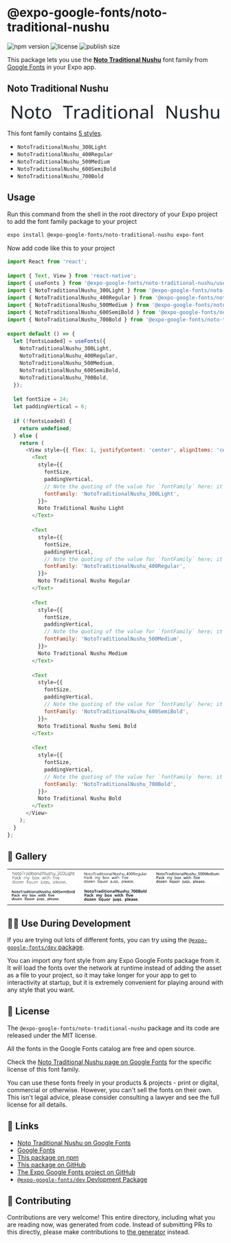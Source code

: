 # @expo-google-fonts/noto-traditional-nushu

![npm version](https://flat.badgen.net/npm/v/@expo-google-fonts/noto-traditional-nushu)
![license](https://flat.badgen.net/github/license/expo/google-fonts)
![publish size](https://flat.badgen.net/packagephobia/install/@expo-google-fonts/noto-traditional-nushu)

This package lets you use the [**Noto Traditional Nushu**](https://fonts.google.com/specimen/Noto+Traditional+Nushu) font family from [Google Fonts](https://fonts.google.com/) in your Expo app.

## Noto Traditional Nushu

![Noto Traditional Nushu](./font-family.png)

This font family contains [5 styles](#-gallery).

- `NotoTraditionalNushu_300Light`
- `NotoTraditionalNushu_400Regular`
- `NotoTraditionalNushu_500Medium`
- `NotoTraditionalNushu_600SemiBold`
- `NotoTraditionalNushu_700Bold`

## Usage

Run this command from the shell in the root directory of your Expo project to add the font family package to your project
```sh
expo install @expo-google-fonts/noto-traditional-nushu expo-font
```

Now add code like this to your project
```js
import React from 'react';

import { Text, View } from 'react-native';
import { useFonts } from '@expo-google-fonts/noto-traditional-nushu/useFonts';
import { NotoTraditionalNushu_300Light } from '@expo-google-fonts/noto-traditional-nushu/300Light';
import { NotoTraditionalNushu_400Regular } from '@expo-google-fonts/noto-traditional-nushu/400Regular';
import { NotoTraditionalNushu_500Medium } from '@expo-google-fonts/noto-traditional-nushu/500Medium';
import { NotoTraditionalNushu_600SemiBold } from '@expo-google-fonts/noto-traditional-nushu/600SemiBold';
import { NotoTraditionalNushu_700Bold } from '@expo-google-fonts/noto-traditional-nushu/700Bold';

export default () => {
  let [fontsLoaded] = useFonts({
    NotoTraditionalNushu_300Light,
    NotoTraditionalNushu_400Regular,
    NotoTraditionalNushu_500Medium,
    NotoTraditionalNushu_600SemiBold,
    NotoTraditionalNushu_700Bold,
  });

  let fontSize = 24;
  let paddingVertical = 6;

  if (!fontsLoaded) {
    return undefined;
  } else {
    return (
      <View style={{ flex: 1, justifyContent: 'center', alignItems: 'center' }}>
        <Text
          style={{
            fontSize,
            paddingVertical,
            // Note the quoting of the value for `fontFamily` here; it expects a string!
            fontFamily: 'NotoTraditionalNushu_300Light',
          }}>
          Noto Traditional Nushu Light
        </Text>

        <Text
          style={{
            fontSize,
            paddingVertical,
            // Note the quoting of the value for `fontFamily` here; it expects a string!
            fontFamily: 'NotoTraditionalNushu_400Regular',
          }}>
          Noto Traditional Nushu Regular
        </Text>

        <Text
          style={{
            fontSize,
            paddingVertical,
            // Note the quoting of the value for `fontFamily` here; it expects a string!
            fontFamily: 'NotoTraditionalNushu_500Medium',
          }}>
          Noto Traditional Nushu Medium
        </Text>

        <Text
          style={{
            fontSize,
            paddingVertical,
            // Note the quoting of the value for `fontFamily` here; it expects a string!
            fontFamily: 'NotoTraditionalNushu_600SemiBold',
          }}>
          Noto Traditional Nushu Semi Bold
        </Text>

        <Text
          style={{
            fontSize,
            paddingVertical,
            // Note the quoting of the value for `fontFamily` here; it expects a string!
            fontFamily: 'NotoTraditionalNushu_700Bold',
          }}>
          Noto Traditional Nushu Bold
        </Text>
      </View>
    );
  }
};

```

## 🔡 Gallery


||||
|-|-|-|
|![NotoTraditionalNushu_300Light](.//300Light/NotoTraditionalNushu_300Light.ttf.png)|![NotoTraditionalNushu_400Regular](.//400Regular/NotoTraditionalNushu_400Regular.ttf.png)|![NotoTraditionalNushu_500Medium](.//500Medium/NotoTraditionalNushu_500Medium.ttf.png)||
|![NotoTraditionalNushu_600SemiBold](.//600SemiBold/NotoTraditionalNushu_600SemiBold.ttf.png)|![NotoTraditionalNushu_700Bold](.//700Bold/NotoTraditionalNushu_700Bold.ttf.png)|||


## 👩‍💻 Use During Development

If you are trying out lots of different fonts, you can try using the [`@expo-google-fonts/dev` package](https://github.com/expo/google-fonts/tree/master/font-packages/dev#readme).

You can import *any* font style from any Expo Google Fonts package from it. It will load the fonts
over the network at runtime instead of adding the asset as a file to your project, so it may take longer
for your app to get to interactivity at startup, but it is extremely convenient
for playing around with any style that you want.

## 📖 License

The `@expo-google-fonts/noto-traditional-nushu` package and its code are released under the MIT license.

All the fonts in the Google Fonts catalog are free and open source.

Check the [Noto Traditional Nushu page on Google Fonts](https://fonts.google.com/specimen/Noto+Traditional+Nushu) for the specific license of this font family.

You can use these fonts freely in your products & projects - print or digital, commercial or otherwise. However, you can't sell the fonts on their own. This isn't legal advice, please consider consulting a lawyer and see the full license for all details.

## 🔗 Links

- [Noto Traditional Nushu on Google Fonts](https://fonts.google.com/specimen/Noto+Traditional+Nushu)
- [Google Fonts](https://fonts.google.com/)
- [This package on npm](https://www.npmjs.com/package/@expo-google-fonts/noto-traditional-nushu)
- [This package on GitHub](https://github.com/expo/google-fonts/tree/master/font-packages/noto-traditional-nushu)
- [The Expo Google Fonts project on GitHub](https://github.com/expo/google-fonts)
- [`@expo-google-fonts/dev` Devlopment Package](https://github.com/expo/google-fonts/tree/master/font-packages/dev)

## 🤝 Contributing

Contributions are very welcome! This entire directory, including what you are reading now, was generated from code. Instead of submitting PRs to this directly, please make contributions to [the generator](https://github.com/expo/google-fonts/tree/master/packages/generator) instead.
